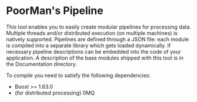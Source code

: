 # PoorMan's Pipeline

This tool enables you to easily create modular pipelines for processing data. Multiple threads and/or distributed execution (on multiple machines) is natively supported. Pipelines are defined through a JSON file: each module is compiled into a separate library which gets loaded dynamically. If necessary pipeline descriptions can be embedded into the code of your application.
A description of the base modules shipped with this tool is in the Documentation directory.

To compile you need to satisfy the following dependencies:

- Boost >= 1.63.0
- (for distributed processing) 0MQ
